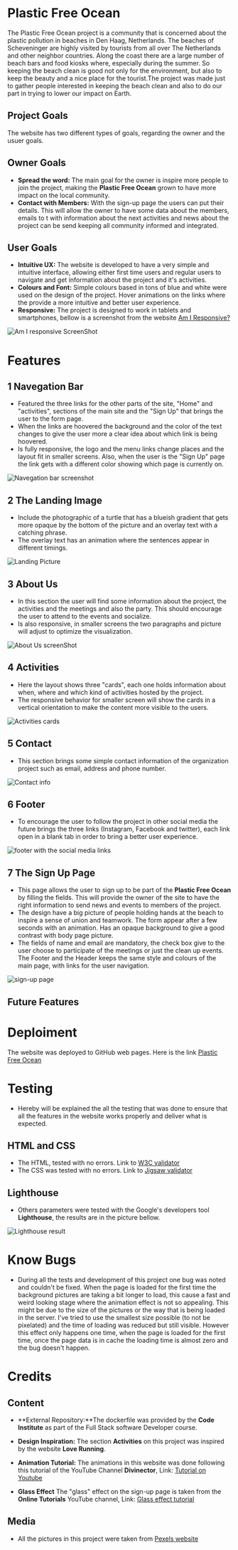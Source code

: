 # Plastic Free Ocean

The Plastic Free Ocean project is a community that is concerned about the plastic pollution in beaches in Den Haag, Netherlands. The beaches of Scheveninger are highly visited by tourists from all over The Netherlands and other neighbor countries. Along the coast there are a large number of beach bars and food kiosks where, especially during the summer. So keeping the beach clean is good not only for the environment, but also to keep the beauty and a nice place for the tourist.The project was made just to gather people interested in keeping the beach clean and also to do our part in trying to lower our impact on Earth.


## Project Goals

The website has two different types of goals, regarding the owner and the usuer goals.

## Owner Goals

- **Spread the word:**   The main goal for the owner is inspire more people to join the project, making the **Plastic Free Ocean** grown to have more impact on the local community.
- **Contact with Members:**  With the sign-up page the users can put their details. This will allow the owner to have some data about the members, emails to t with information about the next activities and news about the project can be send keeping all community informed and integrated.

## User Goals

- **Intuitive UX:**
The website is developed to have a very simple and intuitive interface, allowing either first time users and regular users to navigate and get information about the project and it's activities.
- **Colours and Font:**
Simple colours based in tons of blue and white were used on the design of the project. Hover animations on the links where the provide a more intuitive and better user experience. 
- **Responsive:**
The project is designed to work in tablets and smartphones, bellow is a screenshot from the website [Am I Responsive?](http://ami.responsivedesign.is/)

![Am I responsive ScreenShot](/assets/docs/responsive.png)

# Features
## 1 Navegation Bar
- Featured the three links for the other parts of the site, "Home" and "activities", sections of the main site and the "Sign Up" that brings the user to the form page.
- When the links are hoovered the background and the color of the text changes to give the user more a clear idea about which link is being hoovered.
- Is fully responsive, the logo and the menu links change places and the layout fit in smaller screens. Also, when the user is the "Sign Up" page the link gets with a different color showing which page is currently on.

![Navegation bar screenshot](/assets/docs/navbar1.png)

## 2 The Landing Image
- Include the photographic of a turtle that has a blueish gradient that gets more opaque by the bottom of the picture and an overlay text with a catching phrase.
- The overlay text has an animation where the sentences appear in different timings.

![Landing Picture](/assets/docs/landingpic.png)

## 3 About Us
- In this section the user will find some information about the project, the activities and the meetings and also the party. This should encourage the user to attend to the events and socialize.
- Is also responsive, in smaller screens the two paragraphs and picture will adjust to optimize the visualization.

![About Us screenShot](/assets/docs/aboutus.png)

## 4 Activities
- Here the layout shows three "cards", each one holds information about when, where and which kind of activities hosted by the project.
- The responsive behavior for smaller screen will show the cards in a vertical orientation to make the content more visible to the users.

![Activities cards](/assets/docs/activities.png)

## 5 Contact
- This section brings some simple contact information of the organization project such as email, address and phone number.

![Contact info](/assets/docs/contact.png)

## 6 Footer

- To encourage the user to follow the project in other social media the future brings the three links (Instagram, Facebook and twitter), each link open in a blank tab in order to bring a better user experience.

![footer with the social media links](/assets/docs/footer.png)

## 7 The Sign Up Page

- This page allows the user to sign up to be part of the **Plastic Free Ocean** by filling the fields. This will provide the owner of the site to have the right information to send news and events to members of the project.
- The design have a big picture of people holding hands at the beach to inspire a sense of union and teamwork. The form appear after a few seconds with an animation. Has an opaque background to give a good contrast with body page picture.
- The fields of name and email are mandatory, the check box give to the user choose to participate of the meetings or just the clean up events.
The Footer and the Header keeps the same style and colours of the main page, with links for the user navigation.

![sign-up page](/assets/docs/sign-up.png)

## Future Features


# Deploiment

The website was deployed to GitHub web pages. Here is the link [Plastic Free Ocean](https://dabronzo.github.io/plastic_ocean/index.html)

# Testing

- Hereby will be explained the all the testing that was done to ensure that all the features in the website works properly and deliver what is expected.

## HTML and CSS
- The HTML, tested with no errors. Link to [W3C validator](https://validator.w3.org/nu/?doc=https%3A%2F%2Fdabronzo.github.io%2Fplastic_ocean%2Fform.html) 
- The CSS was tested with no errors. Link to [Jigsaw validator](https://jigsaw.w3.org/css-validator/validator?uri=https%3A%2F%2Fdabronzo.github.io%2Fplastic_ocean%2Findex.html&profile=css3svg&usermedium=all&warning=1&vextwarning=&lang=en)

## Lighthouse
- Others parameters were tested with the Google's developers tool **Lighthouse**, the results are in the picture bellow.

![Lighthouse result](/assets/docs/lighthouse-results.png)

# Know Bugs

- During all the tests and development of this project one bug was noted and couldn't be fixed.
When the page is loaded for the first time the background pictures are taking a bit longer to load, this cause a fast and weird looking stage where the animation effect is not so appealing. This might be due to the size of the pictures or the way that is being loaded in the server. I've tried to use the smallest size possible (to not be pixelated) and the time of loading was reduced but still visible.
However this effect only happens one time, when the page is loaded for the first time, once the page data is in cache the loading time is almost zero and the bug doesn't happen. 

# Credits

## Content

 - **External Repository:**The dockerfile was provided by the **Code Institute** as part of the Full Stack software Developer course.

 - **Design Inspiration:** The section **Activities** on this project was inspired by the website **Love Running**.

 - **Animation Tutorial:** The animations in this website was done following this tutorial of the YouTube Channel **Divinector**, Link: [Tutorial on Youtube](https://www.youtube.com/watch?v=bPbnX9_K1y4)

 - **Glass Effect** The "glass" effect on the sign-up page is taken from the **Online Tutorials** YouTube channel, Link: [Glass effect tutorial](https://www.youtube.com/watch?v=1u8qTcFeQzk)

 ## Media

 - All the pictures in this project were taken from [Pexels website](https://www.pexels.com/)







